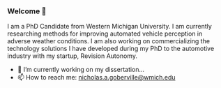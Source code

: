 ### Welcome 👋

I am a PhD Candidate from Western Michigan University. I am currently researching methods for improving automated vehicle perception in adverse weather conditions. I am also working on commercializing the technology solutions I have developed during my PhD to the automotive industry with my startup, Revision Autonomy.

- 🔭 I’m currently working on my dissertation...
- 📫 How to reach me: nicholas.a.goberville@wmich.edu
